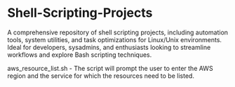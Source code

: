 # Shell-Scripting-Projects
A comprehensive repository of shell scripting projects, including automation tools, system utilities, and task optimizations for Linux/Unix environments. Ideal for developers, sysadmins, and enthusiasts looking to streamline workflows and explore Bash scripting techniques.

aws_resource_list.sh - The script will prompt the user to enter the AWS region and the service for which the resources need to be listed.

